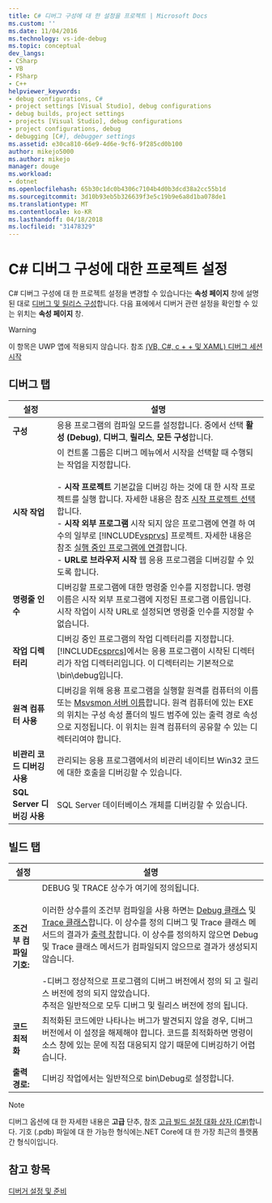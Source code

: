 ```yaml
---
title: C# 디버그 구성에 대 한 설정을 프로젝트 | Microsoft Docs
ms.custom: ''
ms.date: 11/04/2016
ms.technology: vs-ide-debug
ms.topic: conceptual
dev_langs:
- CSharp
- VB
- FSharp
- C++
helpviewer_keywords:
- debug configurations, C#
- project settings [Visual Studio], debug configurations
- debug builds, project settings
- projects [Visual Studio], debug configurations
- project configurations, debug
- debugging [C#], debugger settings
ms.assetid: e30ca810-66e9-4d6e-9cf6-9f285cd0b100
author: mikejo5000
ms.author: mikejo
manager: douge
ms.workload:
- dotnet
ms.openlocfilehash: 65b30c1dc0b4306c7104b4d0b3dcd38a2cc55b1d
ms.sourcegitcommit: 3d10b93eb5b326639f3e5c19b9e6a8d1ba078de1
ms.translationtype: MT
ms.contentlocale: ko-KR
ms.lasthandoff: 04/18/2018
ms.locfileid: "31478329"
---
```

# <a name="project-settings-for--c-debug-configurations"></a>C# 디버그 구성에 대한 프로젝트 설정
C# 디버그 구성에 대 한 프로젝트 설정을 변경할 수 있습니다는 **속성 페이지** 창에 설명 된 대로 [디버그 및 릴리스 구성](../debugger/how-to-set-debug-and-release-configurations.md)합니다. 다음 표에에서 디버거 관련 설정을 확인할 수 있는 위치는 **속성 페이지** 창.  
  
> [!WARNING]
>  이 항목은 UWP 앱에 적용되지 않습니다. 참조 [(VB, C#, c + + 및 XAML) 디버그 세션 시작](../debugger/start-a-debugging-session-for-a-store-app-in-visual-studio-vb-csharp-cpp-and-xaml.md)  
  
##  <a name="BKMK_Debug_tab"></a> 디버그 탭  
  
|**설정**|**설명**|  
|-----------------|---------------------|  
|**구성**|응용 프로그램의 컴파일 모드를 설정합니다. 중에서 선택 **활성 (Debug)**, **디버그**, **릴리스**, **모든 구성**합니다.|  
|**시작 작업**|이 컨트롤 그룹은 디버그 메뉴에서 시작을 선택할 때 수행되는 작업을 지정합니다.<br /><br /> -   **시작 프로젝트** 기본값을 디버깅 하는 것에 대 한 시작 프로젝트를 실행 합니다. 자세한 내용은 참조 [시작 프로젝트 선택](http://msdn.microsoft.com/en-us/222e3f32-a6fe-4941-bf37-6b2a921129fd)합니다.<br />-   **시작 외부 프로그램** 시작 되지 않은 프로그램에 연결 하 여 수의 일부로 [!INCLUDE[vsprvs](../code-quality/includes/vsprvs_md.md)] 프로젝트. 자세한 내용은 참조 [실행 중인 프로그램에 연결](http://msdn.microsoft.com/en-us/636d0a52-4bfd-48d2-89ad-d7b9ca4dc4f4)합니다.<br />-   **URL로 브라우저 시작** 웹 응용 프로그램을 디버깅할 수 있도록 합니다.|  
|**명령줄 인수**|디버깅할 프로그램에 대한 명령줄 인수를 지정합니다. 명령 이름은 시작 외부 프로그램에 지정된 프로그램 이름입니다. 시작 작업이 시작 URL로 설정되면 명령줄 인수를 지정할 수 없습니다.|  
|**작업 디렉터리**|디버깅 중인 프로그램의 작업 디렉터리를 지정합니다. [!INCLUDE[csprcs](../data-tools/includes/csprcs_md.md)]에서는 응용 프로그램이 시작된 디렉터리가 작업 디렉터리입니다. 이 디렉터리는 기본적으로 \bin\debug입니다.|  
|**원격 컴퓨터 사용**|디버깅을 위해 응용 프로그램을 실행할 원격를 컴퓨터의 이름 또는 [Msvsmon 서버 이름](../debugger/remote-debugging.md)합니다. 원격 컴퓨터에 있는 EXE의 위치는 구성 속성 폴더의 빌드 범주에 있는 출력 경로 속성으로 지정됩니다. 이 위치는 원격 컴퓨터의 공유할 수 있는 디렉터리여야 합니다.|
|**비관리 코드 디버깅 사용**|관리되는 응용 프로그램에서의 비관리 네이티브 Win32 코드에 대한 호출을 디버깅할 수 있습니다.|  
|**SQL Server 디버깅 사용**|SQL Server 데이터베이스 개체를 디버깅할 수 있습니다.|  
  
##  <a name="BKMK_Build_tab"></a> 빌드 탭  
  
|설정|설명|  
|-------------|-----------------|  
|**조건부 컴파일 기호:**|DEBUG 및 TRACE 상수가 여기에 정의됩니다.<br /><br /> 이러한 상수를의 조건부 컴파일을 사용 하면는 [Debug 클래스](/dotnet/api/system.diagnostics.debug) 및 [Trace 클래스](/dotnet/api/system.diagnostics.trace)합니다. 이 상수를 정의 디버그 및 Trace 클래스 메서드의 결과가 [출력 창](../ide/reference/output-window.md)합니다. 이 상수를 정의하지 않으면 Debug 및 Trace 클래스 메서드가 컴파일되지 않으므로 결과가 생성되지 않습니다.<br /><br /> -디버그 정상적으로 프로그램의 디버그 버전에서 정의 되 고 릴리스 버전에 정의 되지 않았습니다.<br />추적은 일반적으로 모두 디버그 및 릴리스 버전에 정의 됩니다.|  
|**코드 최적화**|최적화된 코드에만 나타나는 버그가 발견되지 않을 경우, 디버그 버전에서 이 설정을 해제해야 합니다. 코드를 최적화하면 명령이 소스 창에 있는 문에 직접 대응되지 않기 때문에 디버깅하기 어렵습니다.|  
|**출력 경로:**|디버깅 작업에서는 일반적으로 bin\Debug로 설정합니다.|

> [!NOTE]
> 디버그 옵션에 대 한 자세한 내용은 **고급** 단추, 참조 [고급 빌드 설정 대화 상자 (C#)](../ide/reference/advanced-build-settings-dialog-box-csharp.md)합니다. 기호 (.pdb) 파일에 대 한 가능한 형식에는.NET Core에 대 한 가장 최근의 플랫폼 간 형식이입니다. 
  
## <a name="see-also"></a>참고 항목  
 [디버거 설정 및 준비](../debugger/debugger-settings-and-preparation.md)